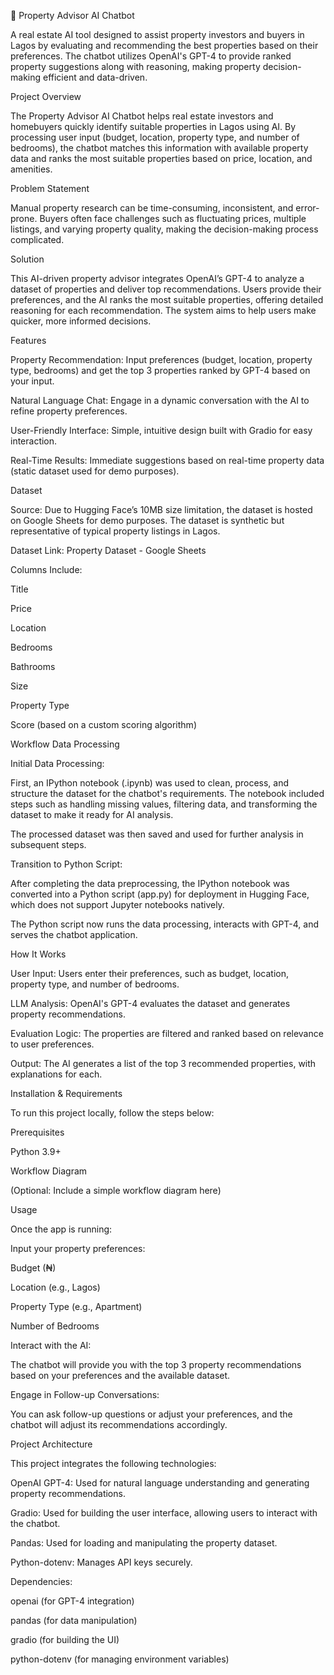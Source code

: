 🏡 Property Advisor AI Chatbot

A real estate AI tool designed to assist property investors and buyers in Lagos by evaluating and recommending the best properties based on their preferences. The chatbot utilizes OpenAI's GPT-4 to provide ranked property suggestions along with reasoning, making property decision-making efficient and data-driven.

Project Overview

The Property Advisor AI Chatbot helps real estate investors and homebuyers quickly identify suitable properties in Lagos using AI. By processing user input (budget, location, property type, and number of bedrooms), the chatbot matches this information with available property data and ranks the most suitable properties based on price, location, and amenities.

Problem Statement

Manual property research can be time-consuming, inconsistent, and error-prone. Buyers often face challenges such as fluctuating prices, multiple listings, and varying property quality, making the decision-making process complicated.

Solution

This AI-driven property advisor integrates OpenAI’s GPT-4 to analyze a dataset of properties and deliver top recommendations. Users provide their preferences, and the AI ranks the most suitable properties, offering detailed reasoning for each recommendation. The system aims to help users make quicker, more informed decisions.

Features

Property Recommendation: Input preferences (budget, location, property type, bedrooms) and get the top 3 properties ranked by GPT-4 based on your input.

Natural Language Chat: Engage in a dynamic conversation with the AI to refine property preferences.

User-Friendly Interface: Simple, intuitive design built with Gradio for easy interaction.

Real-Time Results: Immediate suggestions based on real-time property data (static dataset used for demo purposes).

Dataset

Source: Due to Hugging Face’s 10MB size limitation, the dataset is hosted on Google Sheets for demo purposes. The dataset is synthetic but representative of typical property listings in Lagos.

Dataset Link: Property Dataset - Google Sheets

Columns Include:

Title

Price

Location

Bedrooms

Bathrooms

Size

Property Type

Score (based on a custom scoring algorithm)

Workflow
Data Processing

Initial Data Processing:

First, an IPython notebook (.ipynb) was used to clean, process, and structure the dataset for the chatbot's requirements. The notebook included steps such as handling missing values, filtering data, and transforming the dataset to make it ready for AI analysis.

The processed dataset was then saved and used for further analysis in subsequent steps.

Transition to Python Script:

After completing the data preprocessing, the IPython notebook was converted into a Python script (app.py) for deployment in Hugging Face, which does not support Jupyter notebooks natively.

The Python script now runs the data processing, interacts with GPT-4, and serves the chatbot application.

How It Works

User Input: Users enter their preferences, such as budget, location, property type, and number of bedrooms.

LLM Analysis: OpenAI's GPT-4 evaluates the dataset and generates property recommendations.

Evaluation Logic: The properties are filtered and ranked based on relevance to user preferences.

Output: The AI generates a list of the top 3 recommended properties, with explanations for each.

Installation & Requirements

To run this project locally, follow the steps below:

Prerequisites

Python 3.9+







Workflow Diagram

(Optional: Include a simple workflow diagram here)

Usage

Once the app is running:

Input your property preferences:

Budget (₦)

Location (e.g., Lagos)

Property Type (e.g., Apartment)

Number of Bedrooms

Interact with the AI:

The chatbot will provide you with the top 3 property recommendations based on your preferences and the available dataset.

Engage in Follow-up Conversations:

You can ask follow-up questions or adjust your preferences, and the chatbot will adjust its recommendations accordingly.

Project Architecture

This project integrates the following technologies:

OpenAI GPT-4: Used for natural language understanding and generating property recommendations.

Gradio: Used for building the user interface, allowing users to interact with the chatbot.

Pandas: Used for loading and manipulating the property dataset.

Python-dotenv: Manages API keys securely.

Dependencies:

openai (for GPT-4 integration)

pandas (for data manipulation)

gradio (for building the UI)

python-dotenv (for managing environment variables)
